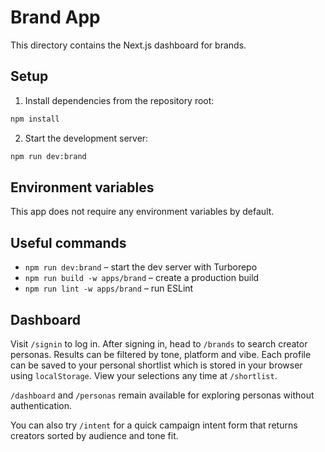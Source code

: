 # Brand App

This directory contains the Next.js dashboard for brands.

## Setup

1. Install dependencies from the repository root:

```bash
npm install
```

2. Start the development server:

```bash
npm run dev:brand
```

## Environment variables

This app does not require any environment variables by default.

## Useful commands

- `npm run dev:brand` – start the dev server with Turborepo
- `npm run build -w apps/brand` – create a production build
- `npm run lint -w apps/brand` – run ESLint

## Dashboard

Visit `/signin` to log in. After signing in, head to `/brands` to search creator personas. Results can be filtered by tone, platform and vibe. Each profile can be saved to your personal shortlist which is stored in your browser using `localStorage`. View your selections any time at `/shortlist`.

`/dashboard` and `/personas` remain available for exploring personas without authentication.

You can also try `/intent` for a quick campaign intent form that returns creators sorted by audience and tone fit.
